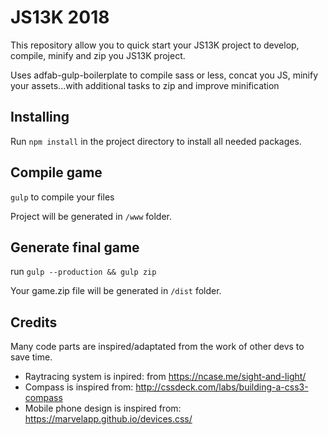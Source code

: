 # JS13K 2018

This repository allow you to quick start your JS13K project to develop, compile, minify and zip you JS13K project.

Uses adfab-gulp-boilerplate to compile sass or less, concat you JS, minify your assets...with additional tasks to zip and improve minification

## Installing

Run `npm install` in the project directory to install all needed packages.

## Compile game

`gulp` to compile your files

Project will be generated in `/www` folder.

## Generate final game

run `gulp --production && gulp zip`

Your game.zip file will be generated in `/dist` folder.

## Credits

Many code parts are inspired/adaptated from the work of other devs to save time.
- Raytracing system is inpired: from https://ncase.me/sight-and-light/
- Compass is inspired from: http://cssdeck.com/labs/building-a-css3-compass
- Mobile phone design is inspired from: https://marvelapp.github.io/devices.css/